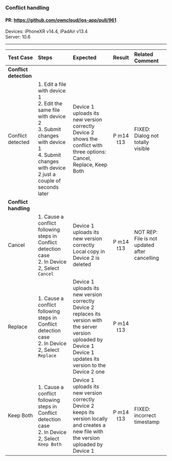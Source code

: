 ### Conflict handling

#### PR: https://github.com/owncloud/ios-app/pull/961

Devices: iPhoneXR v14.4, iPadAir v13.4<br>
Server: 10.6

---

 
| Test Case | Steps | Expected | Result | Related Comment | 
| :-------- | :---- | :------- | :----: | :-------------- |
|**Conflict detection**|||
| Conflict detected | 1. Edit a file with device 1<br>2. Edit the same file with device 2<br>3. Submit changes with device 1<br>4. Submit changes with device 2 just a couple of seconds later | Device 1 uploads its new version correctly<br>Device 2 shows the conflict with three options: Cancel, Replace, Keep Both | P m14 t13 | FIXED: Dialog not totally visible |
|**Conflict handling**|||
| Cancel | 1. Cause a conflict following steps in Conflict detection case<br>2. In Device 2, Select `Cancel` |  Device 1 uploads its new version correctly<br> Local copy in Device 2 is deleted | P m14  t13 | NOT REP: File is not updated after cancelling |
| Replace | 1. Cause a conflict following steps in Conflict detection case<br>2. In Device 2, Select `Replace` |  Device 1 uploads its new version correctly<br> Device 2 replaces its version with the server version uploaded by Device 1<br>Device 1 updates its version to the Device 2 one | P m14 t13 |  |
| Keep Both | 1. Cause a conflict following steps in Conflict detection case<br>2. In Device 2, Select `Keep Both` |  Device 1 uploads its new version correctly<br> Device 2 keeps its version locally and creates a new file with the version uploaded by Device 1 | P m14 t13| FIXED: incorrect timestamp |